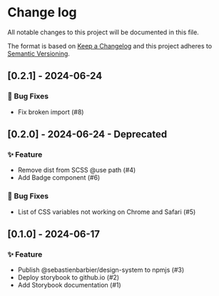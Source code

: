 
# Change log
All notable changes to this project will be documented in this file.
 
The format is based on [Keep a Changelog](http://keepachangelog.com/)
and this project adheres to [Semantic Versioning](http://semver.org/).
 
<!---
## [Unreleased] - yyyy-mm-dd

### ✨ Feature – for new features
### 🛠 Improvements – for general improvements
### 🚨 Changed – for changes in existing functionality
### ⚠️ Deprecated – for soon-to-be removed features
### 📚 Documentation – for documentation update
### 🗑 Removed – for removed features
### 🐛 Bug Fixes – for any bug fixes
### 🔒 Security – in case of vulnerabilities
### 🏗 Chore – for tidying code

See for sample https://raw.githubusercontent.com/favoloso/conventional-changelog-emoji/master/CHANGELOG.md
-->

## [0.2.1] - 2024-06-24
### 🐛 Bug Fixes
- Fix broken import (#8)

## [0.2.0] - 2024-06-24 - Deprecated
### ✨ Feature
- Remove dist from SCSS @use path (#4)
- Add Badge component (#6)

### 🐛 Bug Fixes
- List of CSS variables not working on Chrome and Safari (#5)

## [0.1.0] - 2024-06-17
### ✨ Feature
- Publish @sebastienbarbier/design-system to npmjs (#3)
- Deploy storybook to github.io (#2) 
- Add Storybook documentation (#1)
